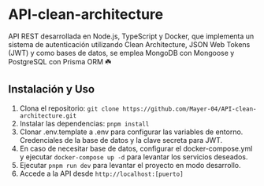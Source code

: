 # API-clean-architecture

API REST desarrollada en Node.js, TypeScript y Docker, que implementa un sistema de autenticación utilizando Clean Architecture, JSON Web Tokens (JWT) y como bases de datos, se emplea MongoDB con Mongoose y PostgreSQL con Prisma ORM ☘️

## Instalación y Uso

1. Clona el repositorio: `git clone https://github.com/Mayer-04/API-clean-architecture.git`
2. Instalar las dependencias: `pnpm install`
3. Clonar .env.template a .env para configurar las variables de entorno. Credenciales de la base de datos y la clave secreta para JWT.
4. En caso de necesitar base de datos, configurar el docker-compose.yml y ejecutar `docker-compose up -d` para levantar los servicios deseados.
5. Ejecutar `pnpm run dev` para levantar el proyecto en modo desarrollo.
6. Accede a la API desde `http://localhost:[puerto]`
